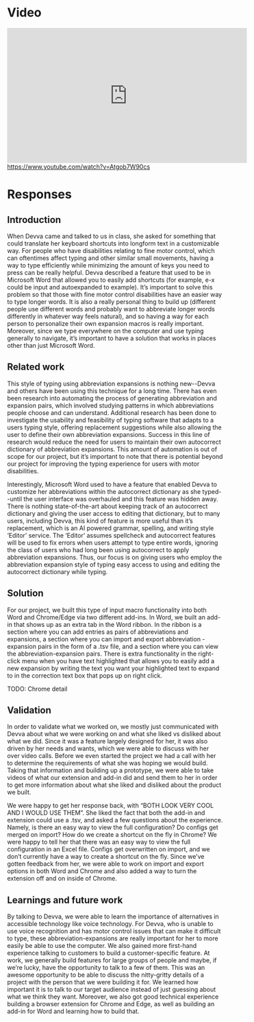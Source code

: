 # Video

<iframe width="560" height="315" src="https://www.youtube.com/embed/Atgob7W90cs" title="YouTube video player" frameborder="0" allow="accelerometer; autoplay; clipboard-write; encrypted-media; gyroscope; picture-in-picture" allowfullscreen></iframe>

<div>
  <a href="https://www.youtube.com/watch?v=Atgob7W90cs">https://www.youtube.com/watch?v=Atgob7W90cs</a>
</div>

# Responses
## Introduction

When Devva came and talked to us in class, she asked for something that could translate her keyboard shortcuts into longform text in a customizable way. For people who have disabilities relating to fine motor control, which can oftentimes affect typing and other similar small movements, having a way to type efficiently while minimizing the amount of keys you need to press can be really helpful. Devva described a feature that used to be in Microsoft Word that allowed you to easily add shortcuts (for example, e-x could be input and autoexpanded to example). It’s important to solve this problem so that those with fine motor control disabilities have an easier way to type longer words. It is also a really personal thing to build up (different people use different words and probably want to abbreviate longer words differently in whatever way feels natural), and so having a way for each person to personalize their own expansion macros is really important. Moreover, since we type everywhere on the computer and use typing generally to navigate, it’s important to have a solution that works in places other than just Microsoft Word.

## Related work

This style of typing using abbreviation expansions is nothing new--Devva and others have been using this technique for a long time. There has even been research into automating the process of generating abbreviation and expansion pairs, which involved studying patterns in which abbreviations people choose and can understand. Additional research has been done to investigate the usability and feasibility of typing software that adapts to a users typing style, offering replacement suggestions while also allowing the user to define their own abbreviation expansions. Success in this line of research would reduce the need for users to maintain their own autocorrect dictionary of abbreviation expansions. This amount of automation is out of scope for our project, but it’s important to note that there is potential beyond our project for improving the typing experience for users with motor disabilities. 

Interestingly, Microsoft Word used to have a feature that enabled Devva to customize her abbreviations within the autocorrect dictionary as she typed--until the user interface was overhauled and this feature was hidden away. There is nothing state-of-the-art about keeping track of an autocorrect dictionary and giving the user access to editing that dictionary, but to many users, including Devva, this kind of feature is more useful than it’s replacement, which is an AI powered grammar, spelling, and writing style ‘Editor’ service. The ‘Editor’ assumes spellcheck and autocorrect features will be used to fix errors when users attempt to type entire words, ignoring the class of users who had long been using autocorrect to apply abbreviation expansions. Thus, our focus is on giving users who employ the abbreviation expansion style of typing easy access to using and editing the autocorrect dictionary while typing. 

## Solution

For our project, we built this type of input macro functionality into both Word and Chrome/Edge via two different add-ins. In Word, we built an add-in that shows up as an extra tab in the Word ribbon. In the ribbon is a section where you can add entries as pairs of abbreviations and expansions, a section where you can import and export abbreviation - expansion pairs in the form of a .tsv file, and a section where you can view the abbreviation-expansion pairs. There is extra functionality in the right-click menu when you have text highlighted that allows you to easily add a new expansion by writing the text you want your highlighted text to expand to in the correction text box that pops up on right click. 

TODO: Chrome detail

## Validation

In order to validate what we worked on, we mostly just communicated with Devva about what we were working on and what she liked vs disliked about what we did. Since it was a feature largely designed for her, it was also driven by her needs and wants, which we were able to discuss with her over video calls. Before we even started the project we had a call with her to determine the requirements of what she was hoping we would build. Taking that information and building up a prototype, we were able to take videos of what our extension and add-in did and send them to her in order to get more information about what she liked and disliked about the product we built.

We were happy to get her response back, with “BOTH LOOK VERY COOL AND I WOULD USE THEM”. She liked the fact that both the add-in and extension could use a .tsv, and asked a few questions about the experience. Namely, is there an easy way to view the full configuration? Do configs get merged on import? How do we create a shortcut on the fly in Chrome? We were happy to tell her that there was an easy way to view the full configuration in an Excel file. Configs get overwritten on import, and we don’t currently have a way to create a shortcut on the fly. Since we’ve gotten feedback from her, we were able to work on import and export options in both Word and Chrome and also added a way to turn the extension off and on inside of Chrome.


## Learnings and future work

By talking to Devva, we were able to learn the importance of alternatives in accessible technology like voice technology. For Devva, who is unable to use voice recognition and has motor control issues that can make it difficult to type, these abbreviation-expansions are really important for her to more easily be able to use the computer.  We also gained more first-hand experience talking to customers to build a customer-specific feature. At work, we generally build features for large groups of people and maybe, if we’re lucky, have the opportunity to talk to a few of them. This was an awesome opportunity to be able to discuss the nitty-gritty details of a project with the person that we were building it for. We learned how important it is to talk to our target audience instead of just guessing about what we think they want. Moreover, we also got good technical experience building a browser extension for Chrome and Edge, as well as building an add-in for Word and learning how to build that. 
